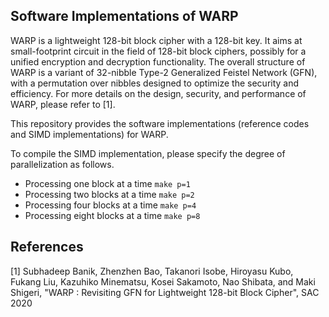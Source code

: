 ## Software Implementations of WARP

WARP is a lightweight 128-bit block cipher with a 128-bit key. It aims at small-footprint circuit in the field of 128-bit block ciphers, possibly for a unified encryption and decryption functionality. The overall structure of WARP is a variant of 32-nibble Type-2 Generalized Feistel Network (GFN), with a permutation over nibbles designed to optimize the security and efficiency. For more details on the design, security, and performance of WARP, please refer to \[1\].

This repository provides the software implementations (reference codes and SIMD implementations) for WARP.

To compile the SIMD implementation, please specify the degree of parallelization as follows.

- Processing one block at a time `make p=1`
- Processing two blocks at a time `make p=2`
- Processing four blocks at a time `make p=4`
- Processing eight blocks at a time `make p=8`

## References

[1] Subhadeep Banik, Zhenzhen Bao, Takanori Isobe, Hiroyasu Kubo, Fukang Liu, Kazuhiko Minematsu, Kosei Sakamoto, Nao Shibata, and Maki Shigeri, "WARP : Revisiting GFN for Lightweight 128-bit Block Cipher", SAC 2020
